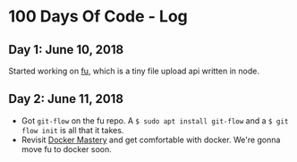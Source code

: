 # 100 Days Of Code - Log

## Day 1: June 10, 2018

Started working on [fu](https://github.com/aktsbot/fu), which is a tiny file upload api written in node.

## Day 2: June 11, 2018

- Got `git-flow` on the fu repo. A `$ sudo apt install git-flow` and a `$ git flow init` is all that it takes.
- Revisit [Docker Mastery](https://www.udemy.com/docker-mastery/learn/v4/overview) and get comfortable with docker. We're gonna move fu to docker soon.
